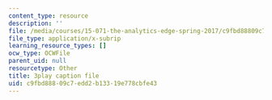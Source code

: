 ```yaml
---
content_type: resource
description: ''
file: /media/courses/15-071-the-analytics-edge-spring-2017/c9fbd88809c7edd2b13319e778cbfe43_X3dLfxatijE.srt
file_type: application/x-subrip
learning_resource_types: []
ocw_type: OCWFile
parent_uid: null
resourcetype: Other
title: 3play caption file
uid: c9fbd888-09c7-edd2-b133-19e778cbfe43
---
```

